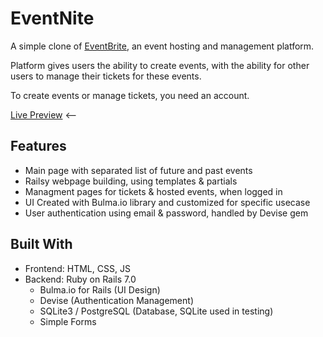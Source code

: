 # EventNite

A simple clone of [EventBrite](https://www.eventbrite.nl/), an event hosting and management platform. 

Platform gives users the ability to create events, with the ability for other users to manage their tickets for these events.

To create events or manage tickets, you need an account.

[Live Preview](https://desolate-caverns-00279.herokuapp.com/) <--

## Features
  - Main page with separated list of future and past events 
  - Railsy webpage building, using templates & partials
  - Managment pages for tickets & hosted events, when logged in
  - UI Created with Bulma.io library and customized for specific usecase
  - User authentication using email & password, handled by Devise gem

## Built With
- Frontend: HTML, CSS, JS
- Backend: Ruby on Rails 7.0
  - Bulma.io for Rails (UI Design)
  - Devise (Authentication Management)
  - SQLite3 / PostgreSQL (Database, SQLite used in testing)
  - Simple Forms
